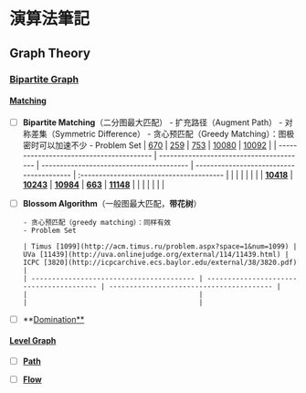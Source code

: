 # 演算法筆記

## **Graph Theory**

### [Bipartite Graph](http://www.csie.ntnu.edu.tw/~u91029/BipartiteGraph.html)  

#### [**Matching**](http://www.csie.ntnu.edu.tw/~u91029/Matching.html) 

- [ ] **Bipartite Matching**（二分图最大匹配）
      - 扩充路径（Augment Path）
      - 对称差集（Symmetric Difference）
      - 贪心预匹配（Greedy Matching）：图极密时可以加速不少
      - Problem Set
      | [670](http://uva.onlinejudge.org/external/6/670.html) | [259](http://uva.onlinejudge.org/external/2/259.html) | [753](http://uva.onlinejudge.org/external/7/753.html) | [10080](http://uva.onlinejudge.org/external/100/10080.html) | [10092](http://uva.onlinejudge.org/external/100/10092.html) |
      | ---------------------------------------- | ---------------------------------------- | ---------------------------------------- | ---------------------------------------- | :--------------------------------------- |
      |                                          |                                          |                                          |                                          |                                          |
      | [**10418**](http://uva.onlinejudge.org/external/104/10418.html) | [**10243**](http://uva.onlinejudge.org/external/102/10243.html) | [**10984**](http://uva.onlinejudge.org/external/109/10984.html) | [**663**](http://uva.onlinejudge.org/external/6/663.html) | [**11148**](http://uva.onlinejudge.org/external/111/11148.html) |
      |                                          |                                          |                                          |                                          |                                          |

- [ ] **Blossom Algorithm**（一般图最大匹配，**带花树**）

      - 贪心预匹配（greedy matching）：同样有效
      - Problem Set

      | Timus [1099](http://acm.timus.ru/problem.aspx?space=1&num=1099) | UVa [11439](http://uva.onlinejudge.org/external/114/11439.html) | ICPC [3820](http://icpcarchive.ecs.baylor.edu/external/38/3820.pdf) |
      | ---------------------------------------- | ---------------------------------------- | ---------------------------------------- |
      |                                          |                                          |                                          |

- [ ] **[Domination**](http://www.csie.ntnu.edu.tw/~u91029/Domination.html) 

#### [Level Graph](http://www.csie.ntnu.edu.tw/~u91029/BipartiteGraph.html#2)  


- [ ] [**Path**](http://www.csie.ntnu.edu.tw/~u91029/Path2.html) 
- [ ] [**Flow**](http://www.csie.ntnu.edu.tw/~u91029/Flow.html) 


